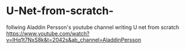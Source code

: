 # U-Net-from-scratch-
follwing Aladdin Persson's youtube channel writing U net from scratch <br>
https://www.youtube.com/watch?v=IHq1t7NxS8k&t=2042s&ab_channel=AladdinPersson


